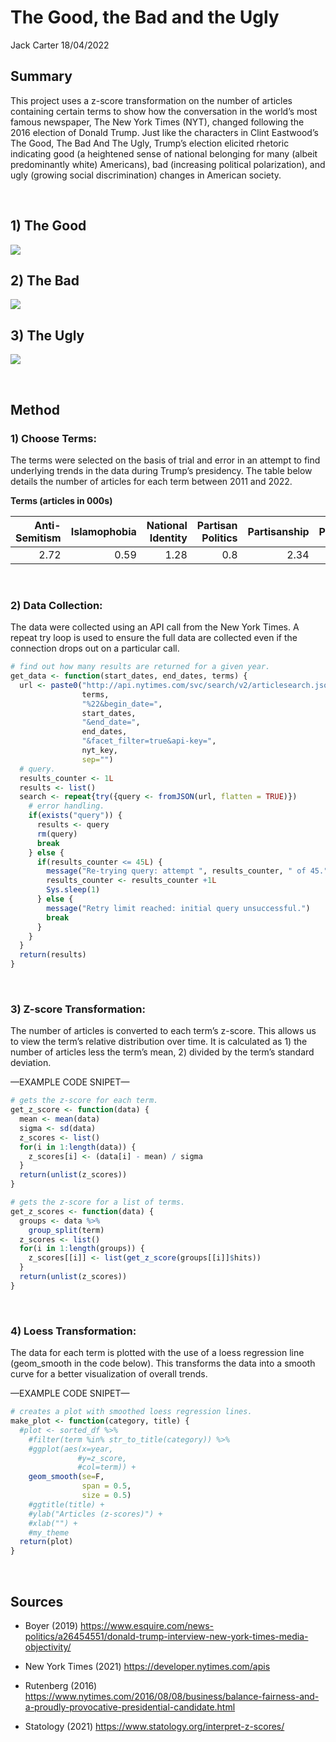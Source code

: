The Good, the Bad and the Ugly
================
Jack Carter
18/04/2022

## **Summary**

This project uses a z-score transformation on the number of articles
containing certain terms to show how the conversation in the world’s
most famous newspaper, The New York Times (NYT), changed following the
2016 election of Donald Trump. Just like the characters in Clint
Eastwood’s The Good, The Bad And The Ugly, Trump’s election elicited
rhetoric indicating good (a heightened sense of national belonging for
many (albeit predominantly white) Americans), bad (increasing political
polarization), and ugly (growing social discrimination) changes in
American society.

 

## 1\) The Good

![](The-Good-the-Bad-and-the-Ugly_files/figure-gfm/unnamed-chunk-1-1.png)<!-- -->

## 2\) The Bad

![](The-Good-the-Bad-and-the-Ugly_files/figure-gfm/unnamed-chunk-2-1.png)<!-- -->

## 3\) The Ugly

![](The-Good-the-Bad-and-the-Ugly_files/figure-gfm/unnamed-chunk-3-1.png)<!-- -->

 

## **Method**

### **1) Choose Terms:**

The terms were selected on the basis of trial and error in an attempt to
find underlying trends in the data during Trump’s presidency. The table
below details the number of articles for each term between 2011 and
2022.

**Terms (articles in 000s)**

| Anti-Semitism | Islamophobia | National Identity | Partisan Politics | Partisanship | Patriotism | Political Differences | Political Divide | Political Polarization | Racism | Sexism | Transphobia |
| ------------: | -----------: | ----------------: | ----------------: | -----------: | ---------: | --------------------: | ---------------: | ---------------------: | -----: | -----: | ----------: |
|          2.72 |         0.59 |              1.28 |               0.8 |         2.34 |       2.65 |                  0.44 |              0.5 |                   0.56 |  14.08 |   3.15 |        0.15 |

 

### **2) Data Collection:**

The data were collected using an API call from the New York Times. A
repeat try loop is used to ensure the full data are collected even if
the connection drops out on a particular call.

``` r
# find out how many results are returned for a given year. 
get_data <- function(start_dates, end_dates, terms) {
  url <- paste0("http://api.nytimes.com/svc/search/v2/articlesearch.json?q=%22",
                terms,
                "%22&begin_date=",
                start_dates,
                "&end_date=",
                end_dates,
                "&facet_filter=true&api-key=",
                nyt_key, 
                sep="")
  # query. 
  results_counter <- 1L
  results <- list()
  search <- repeat{try({query <- fromJSON(url, flatten = TRUE)})
    # error handling. 
    if(exists("query")) {
      results <- query
      rm(query)
      break 
    } else {
      if(results_counter <= 45L) {
        message("Re-trying query: attempt ", results_counter, " of 45.")
        results_counter <- results_counter +1L
        Sys.sleep(1)
      } else {
        message("Retry limit reached: initial query unsuccessful.")
        break
      }
    }
  }
  return(results)
}
```

 

### **3) Z-score Transformation:**

The number of articles is converted to each term’s z-score. This allows
us to view the term’s relative distribution over time. It is calculated
as 1) the number of articles less the term’s mean, 2) divided by the
term’s standard deviation.

—EXAMPLE CODE SNIPET—

``` r
# gets the z-score for each term. 
get_z_score <- function(data) {
  mean <- mean(data)
  sigma <- sd(data)
  z_scores <- list()
  for(i in 1:length(data)) {
    z_scores[i] <- (data[i] - mean) / sigma
  }
  return(unlist(z_scores))
}

# gets the z-score for a list of terms. 
get_z_scores <- function(data) {
  groups <- data %>%
    group_split(term)
  z_scores <- list()
  for(i in 1:length(groups)) {
    z_scores[[i]] <- list(get_z_score(groups[[i]]$hits))
  }
  return(unlist(z_scores))
}
```

 

### **4) Loess Transformation:**

The data for each term is plotted with the use of a loess regression
line (geom\_smooth in the code below). This transforms the data into a
smooth curve for a better visualization of overall trends.

—EXAMPLE CODE SNIPET—

``` r
# creates a plot with smoothed loess regression lines. 
make_plot <- function(category, title) {
  #plot <- sorted_df %>%
    #filter(term %in% str_to_title(category)) %>%
    #ggplot(aes(x=year, 
               #y=z_score, 
               #col=term)) +
    geom_smooth(se=F, 
                span = 0.5, 
                size = 0.5)
    #ggtitle(title) +
    #ylab("Articles (z-scores)") +
    #xlab("") + 
    #my_theme
  return(plot)
}
```

 

## **Sources**

  - Boyer (2019)
    <https://www.esquire.com/news-politics/a26454551/donald-trump-interview-new-york-times-media-objectivity/>

  - New York Times (2021) <https://developer.nytimes.com/apis>

  - Rutenberg (2016)
    <https://www.nytimes.com/2016/08/08/business/balance-fairness-and-a-proudly-provocative-presidential-candidate.html>

  - Statology (2021) <https://www.statology.org/interpret-z-scores/>
